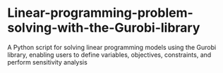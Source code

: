 # Linear-programming-problem-solving-with-the-Gurobi-library
A Python script for solving linear programming models using the Gurobi library, enabling users to define variables, objectives, constraints, and perform sensitivity analysis
